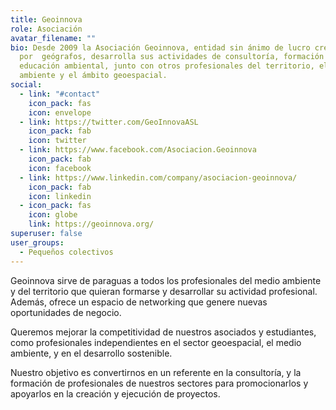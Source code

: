 ```yaml
---
title: Geoinnova
role: Asociación
avatar_filename: ""
bio: Desde 2009 la Asociación Geoinnova, entidad sin ánimo de lucro creada
  por  geógrafos, desarrolla sus actividades de consultoría, formación y
  educación ambiental, junto con otros profesionales del territorio, el medio
  ambiente y el ámbito geoespacial.
social:
  - link: "#contact"
    icon_pack: fas
    icon: envelope
  - link: https://twitter.com/GeoInnovaASL
    icon_pack: fab
    icon: twitter
  - link: https://www.facebook.com/Asociacion.Geoinnova
    icon_pack: fab
    icon: facebook
  - link: https://www.linkedin.com/company/asociacion-geoinnova/
    icon_pack: fab
    icon: linkedin
  - icon_pack: fas
    icon: globe
    link: https://geoinnova.org/
superuser: false
user_groups:
  - Pequeños colectivos
---
```

Geoinnova sirve de paraguas a todos los profesionales del medio ambiente y del territorio que quieran formarse y desarrollar su actividad profesional. Además, ofrece un espacio de networking que genere nuevas oportunidades de negocio.

Queremos mejorar la competitividad de nuestros asociados y estudiantes, como profesionales independientes en el sector geoespacial, el medio ambiente, y en el desarrollo sostenible.

Nuestro objetivo es convertirnos en un referente en la consultoría, y la formación de profesionales de nuestros sectores para promocionarlos y apoyarlos en la creación y ejecución de proyectos.
